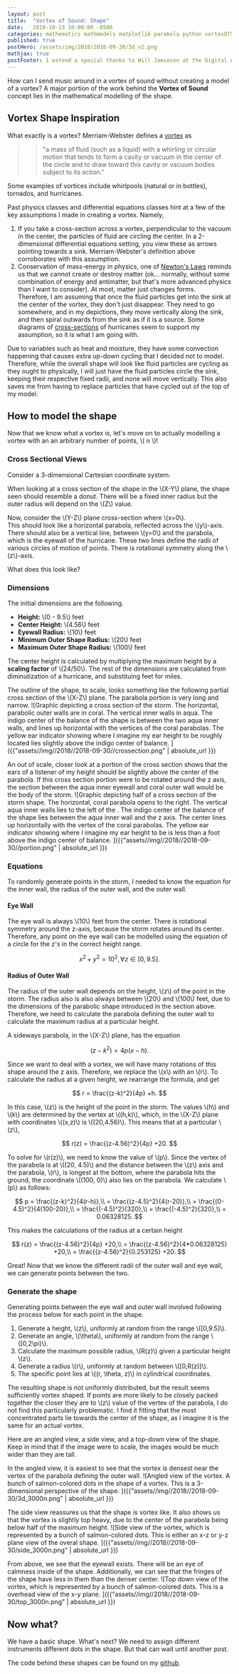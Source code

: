 ```yaml
---
layout: post
title:  "Vortex of Sound: Shape"
date:   2018-10-13 10:00:00 -0500
categories: mathematics mathmodels matplotlib parabola python vortexOfSound
published: true
postHero: /assets/img/2018/2018-09-30/3d_v2.png
mathjax: true
postFooter: I extend a special thanks to Will Jamieson at the Digital Arts Experience (DAE) for letting me bounce ideas about coding up a basic shape off of him.
---
```


How can I send music around in a vortex of sound without creating a model of a vortex? A major portion of the work behind the **Vortex of Sound** concept lies in the mathematical modelling of the shape.

## Vortex Shape Inspiration
What exactly is a vortex? Merriam-Webster defines a [vortex](https://www.merriam-webster.com/dictionary/vortex) as
>>"a mass of fluid (such as a liquid) with a whirling or circular motion that tends to form a cavity or vacuum in the center of the circle and to draw toward this cavity or vacuum bodies subject to its action."

Some examples of vortices include whirlpools (natural or  in bottles), tornados, and hurricanes.

Past physics classes and differential equations classes hint at a few of the key assumptions I made in creating a vortex.
Namely,
1. If you take a cross-section across a vortex,
perpendicular to the vacuum in the center,
the particles of fluid are circling the center.
In a 2-dimensional differential equations setting, you view these as arrows pointing towards a sink.
Merriam-Webster's definition above corroborates with this assumption.
2. Conservation of mass-energy in physics, one of [Newton's Laws](https://www.britannica.com/science/principles-of-physical-science/Conservation-laws-and-extremal-principles#ref366373)
reminds us that we cannot create or destroy matter (ok... normally, without some combination of energy and antimatter, but that's more advanced physics than I want to consider).
At most, matter just changes forms.  
Therefore, I am assuming that once the fluid particles get into the sink at the center of the vortex, they don't just disappear.
They need to go somewhere, and in my depictions, they move vertically along the sink, and then spiral outwards from the sink as if it is a source.
Some diagrams of [cross-sections](http://apollo.lsc.vsc.edu/classes/met130/notes/chapter15/vertical_circ.html) of hurricanes seem to support my assumption, so it is what I am going with.

Due to variables such as heat and moisture, they have some convection happening that causes extra up-down cycling that I decided not to model.
Therefore, while the overall shape will look like fluid particles are cycling as they ought to physically, I will just have the
fluid particles circle the sink, keeping their respective fixed radii, and none will move vertically.
This also saves me from having to replace particles that have cycled out of the top of my model.  

## How to model the shape
Now that we know what a vortex is, let's move on to actually modelling a vortex with an an arbitrary number of points, \\( n \\)!
### Cross Sectional Views
Consider a 3-dimensional Cartesian coordinate system.

When looking at a cross section of the shape in the \\(X-Y\\) plane, the shape seen should resemble a donut.
There will be a fixed inner radius but the outer radius will depend on the \\(Z\\) value.  

Now, consider the \\(Y-Z\\) plane cross-section where \\(x=0\\).  
This should look like a horizontal parabola, reflected across the \\(y\\)-axis.
There should also be a vertical line, between \\(y=0\\) and the parabola,
which is the eyewall of the hurricane.
These two lines define the radii of various circles of motion of points.  There is rotational symmetry along the \\(z\\)-axis.

What does this look like?
### Dimensions
The initial dimensions are the following.
- **Height:** \\(0 - 9.5\\) feet
- **Center Height:** \\(4.56\\) feet
- **Eyewall Radius:** \\(10\\) feet
- **Minimum Outer Shape Radius:** \\(20\\) feet
- **Maximum Outer Shape Radius:** \\(100\\) feet

The center height is calculated by multiplying the maximum height by a **scaling factor** of \\(24/50\\).
The rest of the dimensions are calculated from diminutization of a hurricane, and substituing feet for miles.

The outline of the shape, to scale, looks something like the following partial cross section of the \\(X-Z\\) plane. The parabola portion is very long and narrow.
![Graphic depicting a cross section of the storm. The horizontal, parabolic outer walls are in coral. The vertical inner walls in aqua. The indigo center of the balance of the shape is between the two aqua inner walls, and lines up horizontal with the vertices of the coral parabolas. The yellow ear indicator showing where I imagine my ear height to be roughly located lies slightly above the indigo center of balance.  ]({{"assets//img//2018//2018-09-30//crossection.png" | absolute_url }})

An out of scale, closer look at a portion of the cross section shows that the ears of a listener of my height should be slightly above the center of the parabola. If this cross section portion were to be rotated around the z axis, the section between the aqua inner eyewall and coral outer wall would be the body of the storm.
![Graphic depicting half of a cross section of the storm shape. The horizontal, coral parabola opens to the right. The vertical aqua inner walls lies to the left of the . The indigo center of the balance of the shape lies between the aqua inner wall and the z axis. The center lines up horizontally with the vertex of the coral parabolas. The yellow ear indicator showing where I imagine my ear height to be is less than a foot above the indigo center of balance.  ]({{"assets//img//2018//2018-09-30//portion.png" | absolute_url }})

### Equations
To randomly generate points in the storm, I needed to know the equation for the inner wall, the radius of the outer wall, and the outer wall.

#### Eye Wall
The eye wall is always \\(10\\) feet from the center.
There is rotational symmetry around the z-axis, because the storm rotates around its center.
Therefore, any point on the eye wall can be modelled using the equation of a circle for the z's in the correct height range.

$$
x^2 + y^2 = 10^2, \forall z\in[0,9.5].
$$

#### Radius of Outer Wall
The radius of the outer wall depends on the height, \\(z\\) of the point in the storm.
The radius also is also always between \\(20\\) and \\(100\\) feet, due to the dimensions of the parabolic shape introduced in the section above. Therefore, we need to calculate the parabola defining the outer wall to calculate the maximum radius at a particular height.

A sideways parabola, in the \\(X-Z\\) plane, has the equation

$$
(z-k^2) = 4p(x-h).
$$

Since we want to deal with a vortex, we will have many rotations of this shape around the z axis. Therefore, we replace the \\(x\\) with an \\(r\\). To calculate the radius at a given height, we rearrange the formula, and get

$$
r = \frac{(z-k)^2}{4p} +h.
$$

In this case, \\(z\\) is the height of the point in the storm.
The values \\(h\\) and \\(k\\) are determined by the vertex at \\((h,k)\\), which, in the \\(X-Z\\) plane with coordinates \\((x,z)\\) is \\((20,4.56)\\). This means that at a particular \\(z\\),

$$
r(z) = \frac{(z-4.56)^2}{4p} +20.
$$

To solve for \\(r(z)\\), we need to know the value of \\(p\\). Since the vertex of the parabola is at \\((20, 4.5)\\) and the distance between the \\(z\\) axis and the parabola, \\(r\\), is longest at the bottom, where the parabola hits the ground, the coordinate \\((100, 0)\\) also lies on the parabola. We calculate \\(p\\) as follows:

$$
p =  \frac{(z-k)^2}{4(r-h)},\\
  =  \frac{(z-4.5)^2}{4(r-20)},\\
  =  \frac{(0-4.5)^2}{4(100-20)},\\
  =  \frac{(-4.5)^2}{320},\\
  =  \frac{(-4.5)^2}{320},\\
  = 0.06328125.
$$

This makes the calculations of the radius at a certain height

$$
r(z) = \frac{(z-4.56)^2}{4p} +20,\\
= \frac{(z-4.56)^2}{4*0.06328125} +20,\\
= \frac{(z-4.56)^2}{0.253125} +20.
$$

Great! Now that we know the different radii of the outer wall and eye wall, we can generate points between the two.
### Generate the shape
Generating points between the eye wall and outer wall involved following the process below for each point in the shape.
1. Generate a height, \\(z\\), uniformly at random from the range \\([0,9.5]\\).
2. Generate an angle, \\(\theta\\), uniformly at random from the range \\([0,2\pi)\\).
3. Calculate the maximum possible radius, \\(R(z)\\) given a particular height \\(z\\).
4. Generate a radius \\(r\\), uniformly at random between \\([0,R(z)]\\).
5. The specific point lies at \\((r, \theta, z)\\) in cylindrical coordinates.

The resulting shape is not uniformly distributed, but the result seems sufficiently vortex shaped. If points are more likely to be closely packed together the closer they are to \\(z\\) value of the vertex of the parabola, I do not find this particularly problematic. I find it fitting that the most concentrated parts lie towards the center of the shape, as I imagine it is the same for an actual vortex.

Here are an angled view, a side view, and a top-down view of the shape. Keep in mind that if the image were to scale, the images would be much wider than they are tall.

In the angled view, it is easiest to see that the vortex is densest near the vertex of the parabola defining the outer wall.
![Angled view of the vortex. A bunch of salmon-colored dots  in the shape of a vortex. This is a 3-dimensional perspective of the shape. ]({{"assets//img//2018//2018-09-30/3d_3000n.png" | absolute_url }})

The side view reassures us that the shape is vortex like. It also shows us that the vortex is slightly top heavy, due to the center of the parabola being below half of the maximum height.
![Side view of the vortex, which is represented by a bunch of salmon-colored dots. This is either an x-z or y-z plane view of the overal shape. ]({{"assets//img//2018//2018-09-30/side_3000n.png" | absolute_url }})

From above, we see that the eyewall exists. There will be an eye of calmness inside of the shape. Additionally, we can see that the fringes of the shape have less in them than the denser center.
![Top down view of the vortex, which is represented by a bunch of salmon-colored dots. This is a overhead view of the x-y plane. ]({{"assets//img//2018//2018-09-30/top_3000n.png" | absolute_url }})

## Now what?
We have a basic shape. What's next? We need to assign different instruments different dots in the shape. But that can wait until another post.

The code behind these shapes can be found on my [github](https://github.com/khoeger/vortex-of-sound/blob/master/individualComponents/physicalModel/shape/generateBasicHurricane.py).
